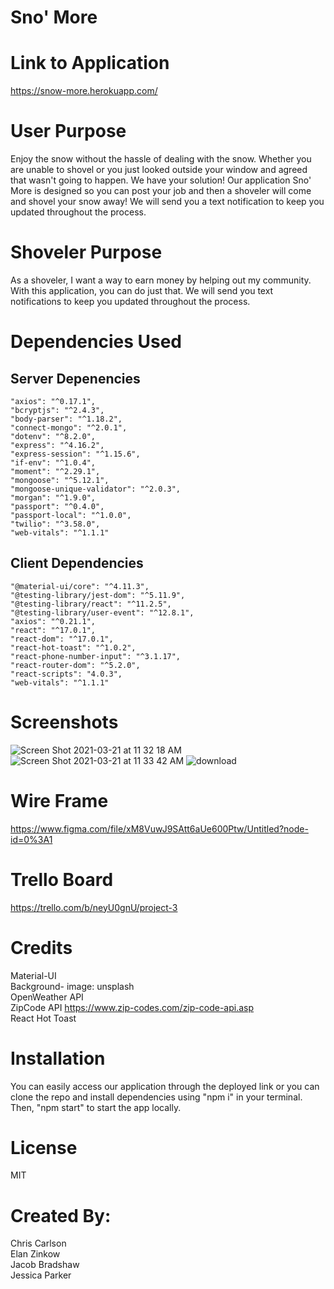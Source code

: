 # Sno' More

# Link to Application
https://snow-more.herokuapp.com/

# User Purpose
Enjoy the snow without the hassle of dealing with the snow. Whether you are unable to shovel or you just looked outside your window and agreed that wasn't going to happen. We have your solution! Our application Sno' More is designed so you can post your job and then a shoveler will come and shovel your snow away! We will send you a text notification to keep you updated throughout the process. 

# Shoveler Purpose
As a shoveler, I want a way to earn money by helping out my community. With this application, you can do just that. We will send you text notifications to keep you updated throughout the process. 



# Dependencies Used
## Server Depenencies
    "axios": "^0.17.1",
    "bcryptjs": "^2.4.3",
    "body-parser": "^1.18.2",
    "connect-mongo": "^2.0.1",
    "dotenv": "^8.2.0",
    "express": "^4.16.2",
    "express-session": "^1.15.6",
    "if-env": "^1.0.4",
    "moment": "^2.29.1",
    "mongoose": "^5.12.1",
    "mongoose-unique-validator": "^2.0.3",
    "morgan": "^1.9.0",
    "passport": "^0.4.0",
    "passport-local": "^1.0.0",
    "twilio": "^3.58.0",
    "web-vitals": "^1.1.1"
    
## Client Dependencies
    "@material-ui/core": "^4.11.3",
    "@testing-library/jest-dom": "^5.11.9",
    "@testing-library/react": "^11.2.5",
    "@testing-library/user-event": "^12.8.1",
    "axios": "^0.21.1",
    "react": "^17.0.1",
    "react-dom": "^17.0.1",
    "react-hot-toast": "^1.0.2",
    "react-phone-number-input": "^3.1.17",
    "react-router-dom": "^5.2.0",
    "react-scripts": "4.0.3",
    "web-vitals": "^1.1.1"

# Screenshots
![Screen Shot 2021-03-21 at 11 32 18 AM](https://user-images.githubusercontent.com/68556793/111912834-6a880480-8a39-11eb-9fcb-013122f60b59.png)
![Screen Shot 2021-03-21 at 11 33 42 AM](https://user-images.githubusercontent.com/68556793/111912835-6cea5e80-8a39-11eb-99d9-5e9fe344b7d3.png)
![download](https://user-images.githubusercontent.com/68556793/112066618-b370b380-8b34-11eb-87b0-4454e403aecc.png)

# Wire Frame
https://www.figma.com/file/xM8VuwJ9SAtt6aUe600Ptw/Untitled?node-id=0%3A1

# Trello Board
https://trello.com/b/neyU0gnU/project-3

# Credits
Material-UI <br>
Background- image: unsplash <br>
OpenWeather API <br>
ZipCode API https://www.zip-codes.com/zip-code-api.asp <br>
React Hot Toast

# Installation
You can easily access our application through the deployed link or you can clone the repo and install dependencies using "npm i" in your terminal. Then, "npm start" to start the app locally.

# License 
MIT

# Created By:
Chris Carlson <br>
Elan Zinkow <br>
Jacob Bradshaw <br>
Jessica Parker <br>
